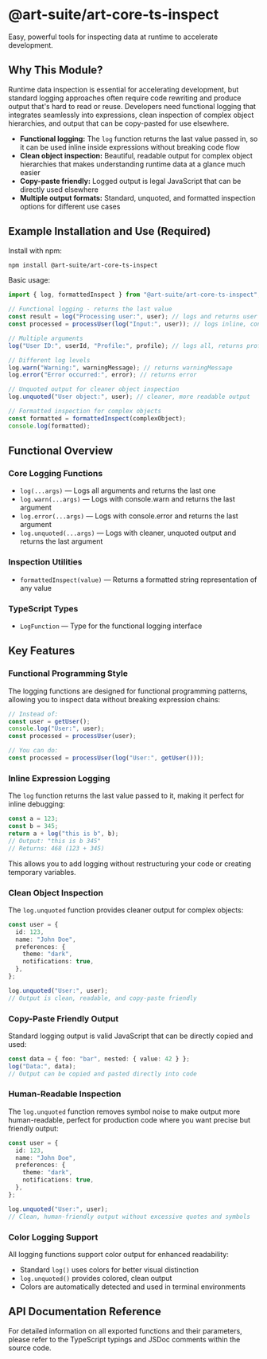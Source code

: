 # @art-suite/art-core-ts-inspect

Easy, powerful tools for inspecting data at runtime to accelerate development.

## Why This Module?

Runtime data inspection is essential for accelerating development, but standard logging approaches often require code rewriting and produce output that's hard to read or reuse. Developers need functional logging that integrates seamlessly into expressions, clean inspection of complex object hierarchies, and output that can be copy-pasted for use elsewhere.

- **Functional logging:** The `log` function returns the last value passed in, so it can be used inline inside expressions without breaking code flow
- **Clean object inspection:** Beautiful, readable output for complex object hierarchies that makes understanding runtime data at a glance much easier
- **Copy-paste friendly:** Logged output is legal JavaScript that can be directly used elsewhere
- **Multiple output formats:** Standard, unquoted, and formatted inspection options for different use cases

## Example Installation and Use (Required)

Install with npm:

```sh
npm install @art-suite/art-core-ts-inspect
```

Basic usage:

```ts
import { log, formattedInspect } from "@art-suite/art-core-ts-inspect";

// Functional logging - returns the last value
const result = log("Processing user:", user); // logs and returns user
const processed = processUser(log("Input:", user)); // logs inline, continues processing

// Multiple arguments
log("User ID:", userId, "Profile:", profile); // logs all, returns profile

// Different log levels
log.warn("Warning:", warningMessage); // returns warningMessage
log.error("Error occurred:", error); // returns error

// Unquoted output for cleaner object inspection
log.unquoted("User object:", user); // cleaner, more readable output

// Formatted inspection for complex objects
const formatted = formattedInspect(complexObject);
console.log(formatted);
```

## Functional Overview

### Core Logging Functions

- `log(...args)` — Logs all arguments and returns the last one
- `log.warn(...args)` — Logs with console.warn and returns the last argument
- `log.error(...args)` — Logs with console.error and returns the last argument
- `log.unquoted(...args)` — Logs with cleaner, unquoted output and returns the last argument

### Inspection Utilities

- `formattedInspect(value)` — Returns a formatted string representation of any value

### TypeScript Types

- `LogFunction` — Type for the functional logging interface

## Key Features

### Functional Programming Style

The logging functions are designed for functional programming patterns, allowing you to inspect data without breaking expression chains:

```ts
// Instead of:
const user = getUser();
console.log("User:", user);
const processed = processUser(user);

// You can do:
const processed = processUser(log("User:", getUser()));
```

### Inline Expression Logging

The `log` function returns the last value passed to it, making it perfect for inline debugging:

```ts
const a = 123;
const b = 345;
return a + log("this is b", b);
// Output: "this is b 345"
// Returns: 468 (123 + 345)
```

This allows you to add logging without restructuring your code or creating temporary variables.

### Clean Object Inspection

The `log.unquoted` function provides cleaner output for complex objects:

```ts
const user = {
  id: 123,
  name: "John Doe",
  preferences: {
    theme: "dark",
    notifications: true,
  },
};

log.unquoted("User:", user);
// Output is clean, readable, and copy-paste friendly
```

### Copy-Paste Friendly Output

Standard logging output is valid JavaScript that can be directly copied and used:

```ts
const data = { foo: "bar", nested: { value: 42 } };
log("Data:", data);
// Output can be copied and pasted directly into code
```

### Human-Readable Inspection

The `log.unquoted` function removes symbol noise to make output more human-readable, perfect for production code where you want precise but friendly output:

```ts
const user = {
  id: 123,
  name: "John Doe",
  preferences: {
    theme: "dark",
    notifications: true,
  },
};

log.unquoted("User:", user);
// Clean, human-friendly output without excessive quotes and symbols
```

### Color Logging Support

All logging functions support color output for enhanced readability:

- Standard `log()` uses colors for better visual distinction
- `log.unquoted()` provides colored, clean output
- Colors are automatically detected and used in terminal environments

## API Documentation Reference

For detailed information on all exported functions and their parameters, please refer to the TypeScript typings and JSDoc comments within the source code.
